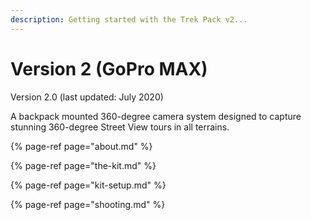 ```yaml
---
description: Getting started with the Trek Pack v2...
---
```


# Version 2 \(GoPro MAX\)

Version 2.0 \(last updated: July 2020\)

A backpack mounted 360-degree camera system designed to capture stunning 360-degree Street View tours in all terrains.

{% page-ref page="about.md" %}

{% page-ref page="the-kit.md" %}

{% page-ref page="kit-setup.md" %}

{% page-ref page="shooting.md" %}



